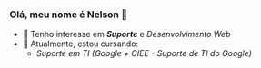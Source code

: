 ### Olá, meu nome é Nelson 👋
- 🔎 Tenho interesse em ***Suporte*** e *Desenvolvimento Web*
- 🌱 Atualmente, estou cursando:
    - *Suporte em TI (Google + CIEE - Suporte de TI do Google)*

<!--
**nhsneto/nhsneto** is a ✨ _special_ ✨ repository because its `README.md` (this file) appears on your GitHub profile.

Here are some ideas to get you started:

- 🔭 I’m currently working on ...
- 🌱 I’m currently learning ...
- 👯 I’m looking to collaborate on ...
- 🤔 I’m looking for help with ...
- 💬 Ask me about ...
- 📫 How to reach me: ...
- 😄 Pronouns: ...
- ⚡ Fun fact: ...
-->
